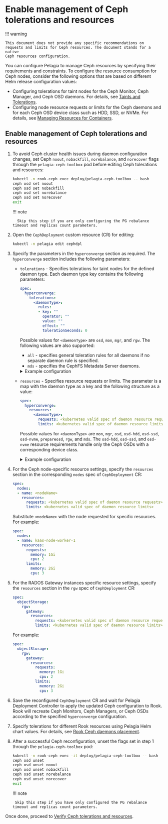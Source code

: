 <a id="enable-resource-mgmt"></a>

# Enable management of Ceph tolerations and resources

!!! warning

    This document does not provide any specific recommendations on
    requests and limits for Ceph resources. The document stands for a native
    Ceph resources configuration.

You can configure Pelagia to manage Ceph resources by specifying their
requirements and constraints. To configure the resource consumption for Ceph
nodes, consider the following options that are based on different Helm release
configuration values:

* Configuring tolerations for taint nodes for the Ceph Monitor, Ceph Manager,
  and Ceph OSD daemons. For details, see
  [Taints and Tolerations](https://kubernetes.io/docs/concepts/scheduling-eviction/taint-and-toleration/).
* Configuring node resource requests or limits for the Ceph daemons and for
  each Ceph OSD device class such as HDD, SSD, or NVMe. For details, see
  [Managing Resources for Containers](https://kubernetes.io/docs/concepts/configuration/manage-resources-containers/).

## Enable management of Ceph tolerations and resources

1. To avoid Ceph cluster health issues during daemon configuration changes,
   set Ceph `noout`, `nobackfill`, `norebalance`, and `norecover`
   flags through the `pelagia-ceph-toolbox` pod before editing Ceph tolerations
   and resources:
   ```bash
   kubectl -n rook-ceph exec deploy/pelagia-ceph-toolbox -- bash
   ceph osd set noout
   ceph osd set nobackfill
   ceph osd set norebalance
   ceph osd set norecover
   exit
   ```

    !!! note

         Skip this step if you are only configuring the PG rebalance timeout and replicas count parameters.

2. Open the `CephDeployment` custom resource (CR) for editing:
   ```bash
   kubectl -n pelagia edit cephdpl
   ```

3. Specify the parameters in the `hyperconverge` section as required. The
   `hyperconverge` section includes the following parameters:

     - `tolerations` - Specifies tolerations for taint nodes for the defined daemon type.
       Each daemon type key contains the following parameters:
       ```yaml
       spec:
         hyperconverge:
           tolerations:
             <daemonType>:
               rules:
               - key: ""
                 operator: ""
                 value: ""
                 effect: ""
                 tolerationSeconds: 0
       ```

         Possible values for `<daemonType>` are `osd`, `mon`, `mgr`, and `rgw`. The following values are also supported:

         - `all` - specifies general toleration rules for all daemons if no separate daemon rule is specified.
         - `mds` - specifies the CephFS Metadata Server daemons.

         <details>
         <summary>Example configuration</summary>
         <div>
         ```yaml
         spec:
           hyperconverge:
             tolerations:
               mon:
                 rules:
                 - effect: NoSchedule
                   key: node-role.kubernetes.io/controlplane
                   operator: Exists
               mgr:
                 rules:
                 - effect: NoSchedule
                   key: node-role.kubernetes.io/controlplane
                   operator: Exists
               osd:
                 rules:
                 - effect: NoSchedule
                   key: node-role.kubernetes.io/controlplane
                   operator: Exists
               rgw:
                 rules:
                 - effect: NoSchedule
                   key: node-role.kubernetes.io/controlplane
                   operator: Exists
         ```
         </div>
         </details>

     - `resources` - Specifies resource requests or limits. The parameter is a map with the
       daemon type as a key and the following structure as a value:
       ```yaml
       spec:
         hyperconverge:
           resources:
             <daemonType>:
               requests: <kubernetes valid spec of daemon resource requests>
               limits: <kubernetes valid spec of daemon resource limits>
       ```

         Possible values for `<daemonType>` are `mon`, `mgr`, `osd`, `osd-hdd`, `osd-ssd`, `osd-nvme`, `prepareosd`,
         `rgw`, and `mds`. The `osd-hdd`, `osd-ssd`, and `osd-nvme` resource requirements handle only the Ceph OSDs
         with a corresponding device class.

         <details>
         <summary>Example configuration</summary>
         <div>
         ```yaml
         spec:
           hyperconverge:
             resources:
               mon:
                 requests:
                   memory: 1Gi
                   cpu: 2
                 limits:
                   memory: 2Gi
                   cpu: 3
               mgr:
                 requests:
                   memory: 1Gi
                   cpu: 2
                 limits:
                   memory: 2Gi
                   cpu: 3
               osd:
                 requests:
                   memory: 1Gi
                   cpu: 2
                 limits:
                   memory: 2Gi
                   cpu: 3
               osd-hdd:
                 requests:
                   memory: 1Gi
                   cpu: 2
                 limits:
                   memory: 2Gi
                   cpu: 3
               osd-ssd:
                 requests:
                   memory: 1Gi
                   cpu: 2
                 limits:
                   memory: 2Gi
                   cpu: 3
               osd-nvme:
                 requests:
                   memory: 1Gi
                   cpu: 2
                 limits:
                   memory: 2Gi
                   cpu: 3
         ```
         </div>
         </details>

4. For the Ceph node-specific resource settings, specify the `resources`
   section in the corresponding `nodes` spec of `CephDeployment` CR:
   ```yaml
   spec:
     nodes:
     - name: <nodeName>
       resources:
         requests: <kubernetes valid spec of daemon resource requests>
         limits: <kubernetes valid spec of daemon resource limits>
   ```

     Substitute `<nodeName>` with the node requested for specific resources.
     For example:
     ```yaml
     spec:
       nodes:
       - name: kaas-node-worker-1
         resources:
           requests:
             memory: 1Gi
             cpu: 2
           limits:
             memory: 2Gi
             cpu: 3
     ```

5. For the RADOS Gateway instances specific resource settings, specify the
   `resources` section in the `rgw` spec of `CephDeployment` CR:
   ```yaml
   spec:
     objectStorage:
       rgw:
         gateway:
           resources:
             requests: <kubernetes valid spec of daemon resource requests>
             limits: <kubernetes valid spec of daemon resource limits>
   ```

     For example:
     ```yaml
     spec:
       objectStorage:
         rgw:
           gateway:
             resources:
               requests:
                 memory: 1Gi
                 cpu: 2
               limits:
                 memory: 2Gi
                 cpu: 3
     ```

6. Save the reconfigured `CephDeployment` CR and wait for Pelagia Deployment Controller to apply the updated
   Ceph configuration to Rook. Rook will recreate Ceph Monitors, Ceph Managers, or Ceph OSDs according to the
   specified `hyperconverge` configuration.
7. Specify tolerations for different Rook resources using Pelagia Helm chart values. For details, see
   [Rook Ceph daemons placement](https://mirantis.github.io/pelagia/ops-guide/deployment/rook-daemon-place).
8. After a successful Ceph reconfiguration, unset the flags set in step 1
   through the `pelagia-ceph-toolbox` pod:
   ```bash
   kubectl -n rook-ceph exec -it deploy/pelagia-ceph-toolbox -- bash
   ceph osd unset
   ceph osd unset noout
   ceph osd unset nobackfill
   ceph osd unset norebalance
   ceph osd unset norecover
   exit
   ```

    !!! note

        Skip this step if you have only configured the PG rebalance timeout and replicas count parameters.

Once done, proceed to [Verify Ceph tolerations and resources](https://mirantis.github.io/pelagia/ops-guide/deployment/ceph-resource-mgmt/verify-resource-mgmt).
